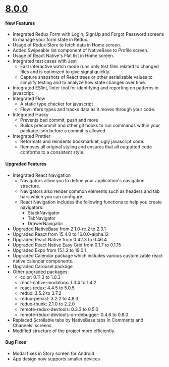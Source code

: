 # [8.0.0](http://gitstrap.com/strapmobile/FlatApp/tags/v8.0.0-CRNA)

#### New Features

*	Integrated Redux Form with Login, SignUp and Forgot Password screens to manage your form state in Redux.
*	Usage of Redux Store to fetch data in Home screen.
*	Added Swipeable list component of NativeBase to Profile screen.
*	Usage of React Native's Flat list in Home screen.
*	Integrated test cases with Jest
	*	Fast interactive watch mode runs only test files related to changed files and is optimized to give signal quickly.
	*	Capture snapshots of React trees or other serializable values to simplify testing and to analyze how state changes over time.
*	Integrated ESlint, linter tool for identifying and reporting on patterns in javascript.
* 	Integrated Flow
	*	A static type checker for javascript
	*	Flow infers types and tracks data as it moves through your code.
*	Integrated Husky
	*	Prevents bad commit, push and more
	*	Builds precommit and other git hooks to run commands within your package.json before a commit is allowed.
*	Integrated Prettier
	*	Reformats and reindents bookmarklet, ugly javascript code.
	*	Removes all original styling and ensures that all outputted code conforms to a consistent style.


#### Upgraded Features

*	Integrated React Navigation
	*	Navigators allow you to define your application's navigation structure. 
	*	Navigators also render common elements such as headers and tab bars which you can configure.
	*	React Navigation includes the following functions to help you create navigators:
		*	StackNavigator
		*	TabNavigator
		*	DrawerNavigator
*	Upgraded NativeBase from 2.1.0-rc.2 to 2.3.1
*	Upgraded React from 15.4.0 to 16.0.0-alpha.12
*	Upgraded React Native from 0.42.3 to 0.46.4
*	Upgraded React Native Easy Grid from 0.1.7 to 0.1.15
*	Upgraded Expo from 15.1.2 to 19.0.1
*	Upgraded Calendar package which includes various customizable react native calendar components.
*	Upgraded Carousel package
*	Other upgraded packages:
	*	color: 0.11.3 to 1.0.3
	*	react-native-modalbox: 1.3.4 to 1.4.2
	*	react-redux: 4.4.5 to 5.0.5
	*	redux: 3.5.2 to 3.7.2
	*	redux-persist: 3.2.2 to 4.8.3
	*	redux-thunk: 2.1.0 to 2.2.0
	*	remote-redux-devtools: 0.3.3 to 0.5.0
	*	remote-redux-devtools-on-debugger: 0.4.6 to 0.8.0
*	Replaced Scrollable tabs by NativeBase tabs in Comments and Channels' screens.
*	Modified structure of the project more efficiently.


#### Bug Fixes

*	Modal fixes in Story screen for Android
*	App design now supports smaller devices